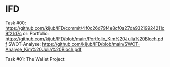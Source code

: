 # IFD

Task #00:
https://github.com/kijub/IFD/commit/4f0c26d79f4e8cf0a27da93219924211c9f21d7c
or:
Portfolio: https://github.com/kijub/IFD/blob/main/Portfolio_Kim%20Julia%20Bloch.pdf
SWOT-Analyse: https://github.com/kijub/IFD/blob/main/SWOT-Analyse_Kim%20Julia%20Bloch.pdf


Task #01: The Wallet Project:
